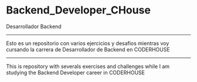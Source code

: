 # Backend_Developer_CHouse

Desarrollador Backend

-----------------------

Esto es un repositorio con varios ejercicios y desafios mientras voy cursando la carrera de Desarrollador de Backend en CODERHOUSE

------------------------------------------------------------------------------------------------------------------------------------

This is repository with severals exercises and challenges while I am studying the Backend Developer career in CODERHOUSE
